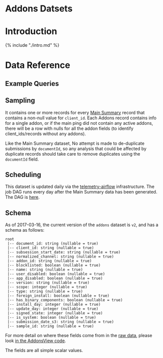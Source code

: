 # Addons Datsets

<!-- toc -->

# Introduction

{% include "./intro.md" %}

# Data Reference

## Example Queries

## Sampling

It contains one or more records for every 
[Main Summary](/datasets/batch_view/main_summary/reference.md)
record that contains a non-null value for `client_id`.
Each Addons record contains info for a single addon,
or if the main ping did not contain any active addons,
there will be a row with nulls for all the addon fields
(to identify client_ids/records without any addons).

Like the Main Summary dataset, No attempt is made to de-duplicate submissions by `documentId`, so any analysis that could be affected by duplicate records should take care to remove duplicates using the `documentId` field.

## Scheduling

This dataset is updated daily via the 
[telemetry-airflow](https://github.com/mozilla/telemetry-airflow) infrastructure.
The job DAG runs every day after the Main Summary data has been generated.
The DAG is [here](https://github.com/mozilla/telemetry-airflow/blob/master/dags/main_summary.py#L36).

## Schema

As of 2017-03-16, the current version of the `addons` dataset is `v2`,
 and has a schema as follows:
```
root
 |-- document_id: string (nullable = true)
 |-- client_id: string (nullable = true)
 |-- subsession_start_date: string (nullable = true)
 |-- normalized_channel: string (nullable = true)
 |-- addon_id: string (nullable = true)
 |-- blocklisted: boolean (nullable = true)
 |-- name: string (nullable = true)
 |-- user_disabled: boolean (nullable = true)
 |-- app_disabled: boolean (nullable = true)
 |-- version: string (nullable = true)
 |-- scope: integer (nullable = true)
 |-- type: string (nullable = true)
 |-- foreign_install: boolean (nullable = true)
 |-- has_binary_components: boolean (nullable = true)
 |-- install_day: integer (nullable = true)
 |-- update_day: integer (nullable = true)
 |-- signed_state: integer (nullable = true)
 |-- is_system: boolean (nullable = true)
 |-- submission_date_s3: string (nullable = true)
 |-- sample_id: string (nullable = true)
```
For more detail on where these fields come from in the
[raw data](https://gecko.readthedocs.io/en/latest/toolkit/components/telemetry/telemetry/data/environment.html#addons),
please look 
[in the AddonsView code](https://github.com/mozilla/telemetry-batch-view/blob/master/src/main/scala/views/AddonsView.scala).

The fields are all simple scalar values.

